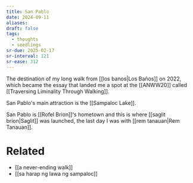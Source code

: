 ```yaml
---
title: San Pablo
date: 2024-09-11
aliases: 
draft: false
tags:
  - thoughts
  - seedlings
sr-due: 2025-02-17
sr-interval: 121
sr-ease: 312
---
```

The destination of my long walk from [[los banos|Los Baños]] on 2022, which became the essay that landed me a spot at the [[ANWW20]] called [[Traversing Liminality Through Walking]].

San Pablo's main attraction is the [[Sampaloc Lake]].

San Pablo is [[Rofel Brion]]'s hometown and this is where [[saglit brion|Saglit]] was launched, the last day I was with [[rem tanauan|Rem Tanauan]].

# Related

- [[a never-ending walk]]
- [[sa harap ng lawa ng sampaloc]]